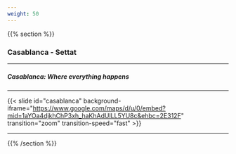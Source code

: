 ```yaml
---
weight: 50
---
```


{{% section %}}

### Casablanca - Settat

---

##### Casablanca: Where everything happens

---

{{< slide id="casablanca" background-iframe="https://www.google.com/maps/d/u/0/embed?mid=1aYOa4djkhChP3xh_haKhAdUlLL5YU8c&ehbc=2E312F" transition="zoom" transition-speed="fast" >}}

---

{{% /section %}}
